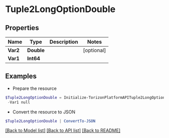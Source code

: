 # Tuple2LongOptionDouble
## Properties

Name | Type | Description | Notes
------------ | ------------- | ------------- | -------------
**Var2** | **Double** |  | [optional] 
**Var1** | **Int64** |  | 

## Examples

- Prepare the resource
```powershell
$Tuple2LongOptionDouble = Initialize-TorizonPlatformAPITuple2LongOptionDouble  -Var2 null `
 -Var1 null
```

- Convert the resource to JSON
```powershell
$Tuple2LongOptionDouble | ConvertTo-JSON
```

[[Back to Model list]](../README.md#documentation-for-models) [[Back to API list]](../README.md#documentation-for-api-endpoints) [[Back to README]](../README.md)

